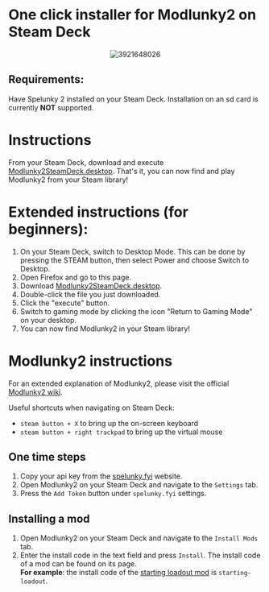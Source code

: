 # One click installer for Modlunky2 on Steam Deck
<div align="center">
  <img src="https://github.com/JulianDeclercq/Modlunky2SteamDeck/assets/11051769/82deaa19-9a25-412a-ac96-9a66147a91af" alt="3921648026">
</div>

## Requirements:
Have Spelunky 2 installed on your Steam Deck.
Installation on an sd card is currently **NOT** supported.

# Instructions
From your Steam Deck, download and execute [Modlunky2SteamDeck.desktop](https://github.com/JulianDeclercq/Modlunky2SteamDeck/releases/download/v1.1/Modlunky2SteamDeck.desktop). That's it, you can now find and play Modlunky2 from your Steam library!

# Extended instructions (for beginners):
1. On your Steam Deck, switch to Desktop Mode. This can be done by pressing the STEAM button, then select Power and choose Switch to Desktop.
2. Open Firefox and go to this page.
3. Download [Modlunky2SteamDeck.desktop](https://github.com/JulianDeclercq/Modlunky2SteamDeck/releases/download/v1.1/Modlunky2SteamDeck.desktop).
4. Double-click the file you just downloaded.
5. Click the "execute" button.
6. Switch to gaming mode by clicking the icon "Return to Gaming Mode" on your desktop.
7. You can now find Modlunky2 in your Steam library!

# Modlunky2 instructions
For an extended explanation of Modlunky2, please visit the official [Modlunky2 wiki](https://github.com/spelunky-fyi/modlunky2/wiki#installing-mods).

Useful shortcuts when navigating on Steam Deck:

* `steam button + X` to bring up the on-screen keyboard
* `steam button + right trackpad` to bring up the virtual mouse 

## One time steps
1. Copy your api key from the [spelunky.fyi](https://spelunky.fyi/accounts/settings/) website.
2. Open Modlunky2 on your Steam Deck and navigate to the `Settings` tab.
3. Press the `Add Token` button under `spelunky.fyi` settings.

## Installing a mod
1. Open Modlunky2 on your Steam Deck and navigate to the `Install Mods` tab.
2. Enter the install code in the text field and press `Install`. The install code of a mod can be found on its page.\
**For example**: the install code of the [starting loadout mod](https://spelunky.fyi/mods/m/starting-loadout/) is `starting-loadout`. 

